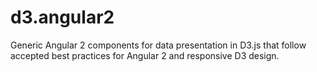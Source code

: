 # d3.angular2
Generic Angular 2 components for data presentation in D3.js that follow accepted best practices for Angular 2 and responsive D3 design.
